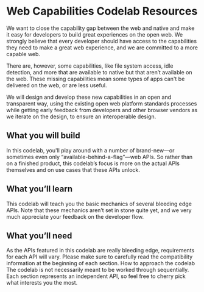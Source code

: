 # Web Capabilities Codelab Resources

We want to close the capability gap between the web and native and make it easy for developers to build great experiences on the open web. We strongly believe that every developer should have access to the capabilities they need to make a great web experience, and we are committed to a more capable web.

There are, however, some capabilities, like file system access, idle detection, and more that are available to native but that aren’t available on the web. These missing capabilities mean some types of apps can't be delivered on the web, or are less useful.

We will design and develop these new capabilities in an open and transparent way, using the existing open web platform standards processes while getting early feedback from developers and other browser vendors as we iterate on the design, to ensure an interoperable design.

## What you will build
In this codelab, you'll play around with a number of brand-new—or sometimes even only “available-behind-a-flag”—web APIs. So rather than on a finished product, this codelab’s focus is more on the actual APIs themselves and on use cases that these APIs unlock.

## What you’ll learn
This codelab will teach you the basic mechanics of several bleeding edge APIs. Note that these mechanics aren’t set in stone quite yet, and we very much appreciate your feedback on the developer flow.

## What you’ll need
As the APIs featured in this codelab are really bleeding edge, requirements for each API will vary. Please make sure to carefully read the compatibility information at the beginning of each section.
How to approach the codelab
The codelab is not necessarily meant to be worked through sequentially. Each section represents an independent API, so feel free to cherry pick what interests you the most.

